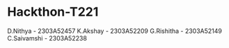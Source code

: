 # Hackthon-T221
D.Nithya - 2303A52457
K.Akshay - 2303A52209
G.Rishitha - 2303A52149
C.Saivamshi - 2303A52238
